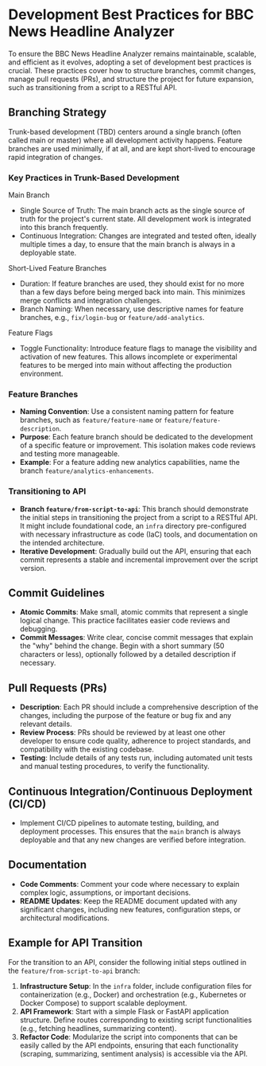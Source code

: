 # Development Best Practices for BBC News Headline Analyzer

To ensure the BBC News Headline Analyzer remains maintainable, scalable, and efficient as it evolves, adopting a set of development best practices is crucial. These practices cover how to structure branches, commit changes, manage pull requests (PRs), and structure the project for future expansion, such as transitioning from a script to a RESTful API.

## Branching Strategy

Trunk-based development (TBD) centers around a single branch (often called main or master) where all development activity happens. Feature branches are used minimally, if at all, and are kept short-lived to encourage rapid integration of changes.

### Key Practices in Trunk-Based Development

Main Branch

* Single Source of Truth: The main branch acts as the single source of truth for the project's current state. All development work is integrated into this branch frequently.
* Continuous Integration: Changes are integrated and tested often, ideally multiple times a day, to ensure that the main branch is always in a deployable state.

Short-Lived Feature Branches

* Duration: If feature branches are used, they should exist for no more than a few days before being merged back into main. This minimizes merge conflicts and integration challenges.
* Branch Naming: When necessary, use descriptive names for feature branches, e.g., `fix/login-bug` or `feature/add-analytics`.

Feature Flags

* Toggle Functionality: Introduce feature flags to manage the visibility and activation of new features. This allows incomplete or experimental features to be merged into main without affecting the production environment.

### Feature Branches

- **Naming Convention**: Use a consistent naming pattern for feature branches, such as `feature/feature-name` or `feature/feature-description`.
- **Purpose**: Each feature branch should be dedicated to the development of a specific feature or improvement. This isolation makes code reviews and testing more manageable.
- **Example**: For a feature adding new analytics capabilities, name the branch `feature/analytics-enhancements`.

### Transitioning to API

- **Branch `feature/from-script-to-api`**: This branch should demonstrate the initial steps in transitioning the project from a script to a RESTful API. It might include foundational code, an `infra` directory pre-configured with necessary infrastructure as code (IaC) tools, and documentation on the intended architecture.
- **Iterative Development**: Gradually build out the API, ensuring that each commit represents a stable and incremental improvement over the script version.

## Commit Guidelines

- **Atomic Commits**: Make small, atomic commits that represent a single logical change. This practice facilitates easier code reviews and debugging.
- **Commit Messages**: Write clear, concise commit messages that explain the "why" behind the change. Begin with a short summary (50 characters or less), optionally followed by a detailed description if necessary.

## Pull Requests (PRs)

- **Description**: Each PR should include a comprehensive description of the changes, including the purpose of the feature or bug fix and any relevant details.
- **Review Process**: PRs should be reviewed by at least one other developer to ensure code quality, adherence to project standards, and compatibility with the existing codebase.
- **Testing**: Include details of any tests run, including automated unit tests and manual testing procedures, to verify the functionality.

## Continuous Integration/Continuous Deployment (CI/CD)

- Implement CI/CD pipelines to automate testing, building, and deployment processes. This ensures that the `main` branch is always deployable and that any new changes are verified before integration.

## Documentation

- **Code Comments**: Comment your code where necessary to explain complex logic, assumptions, or important decisions.
- **README Updates**: Keep the README document updated with any significant changes, including new features, configuration steps, or architectural modifications.

## Example for API Transition

For the transition to an API, consider the following initial steps outlined in the `feature/from-script-to-api` branch:

1. **Infrastructure Setup**: In the `infra` folder, include configuration files for containerization (e.g., Docker) and orchestration (e.g., Kubernetes or Docker Compose) to support scalable deployment.
2. **API Framework**: Start with a simple Flask or FastAPI application structure. Define routes corresponding to existing script functionalities (e.g., fetching headlines, summarizing content).
3. **Refactor Code**: Modularize the script into components that can be easily called by the API endpoints, ensuring that each functionality (scraping, summarizing, sentiment analysis) is accessible via the API.
